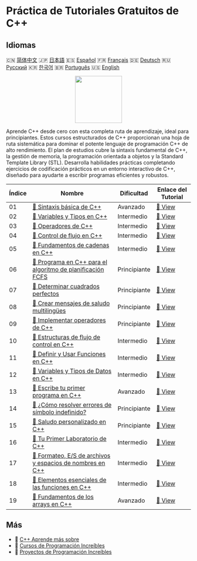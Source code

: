 # Práctica de Tutoriales Gratuitos de C++

## Idiomas

🇨🇳 [简体中文](README_zh.md) 🇯🇵 [日本語](README_ja.md) 🇪🇸 [Español](README_es.md) 🇫🇷 [Français](README_fr.md) 🇩🇪 [Deutsch](README_de.md) 🇷🇺 [Русский](README_ru.md) 🇰🇷 [한국어](README_ko.md) 🇧🇷 [Português](README_pt.md) 🇺🇸 [English](README.md) 

<div align="center">
<img width="128px" src="https://file.labex.io/path/kjx58efaCNu0.png">
</div>

Aprende C++ desde cero con esta completa ruta de aprendizaje, ideal para principiantes. Estos cursos estructurados de C++ proporcionan una hoja de ruta sistemática para dominar el potente lenguaje de programación C++ de alto rendimiento. El plan de estudios cubre la sintaxis fundamental de C++, la gestión de memoria, la programación orientada a objetos y la Standard Template Library (STL). Desarrolla habilidades prácticas completando ejercicios de codificación prácticos en un entorno interactivo de C++, diseñado para ayudarte a escribir programas eficientes y robustos.

|   Índice | Nombre                                                                                                                                        | Dificultad   | Enlace del Tutorial                                                                        |
|----------|-----------------------------------------------------------------------------------------------------------------------------------------------|--------------|--------------------------------------------------------------------------------------------|
|       01 | [📖 Sintaxis básica de C++](https://labex.io/es/tutorials/cpp-basic-syntax-of-c-178534)                                                       | Avanzado     | [🔗 View](https://labex.io/es/tutorials/cpp-basic-syntax-of-c-178534)                      |
|       02 | [📖 Variables y Tipos en C++](https://labex.io/es/tutorials/cpp-c-variables-and-types-178540)                                                 | Intermedio   | [🔗 View](https://labex.io/es/tutorials/cpp-c-variables-and-types-178540)                  |
|       03 | [📖 Operadores de C++](https://labex.io/es/tutorials/cpp-c-operators-178538)                                                                  | Intermedio   | [🔗 View](https://labex.io/es/tutorials/cpp-c-operators-178538)                            |
|       04 | [📖 Control de flujo en C++](https://labex.io/es/tutorials/cpp-c-flow-control-178536)                                                         | Intermedio   | [🔗 View](https://labex.io/es/tutorials/cpp-c-flow-control-178536)                         |
|       05 | [📖 Fundamentos de cadenas en C++](https://labex.io/es/tutorials/cpp-c-string-fundamentals-178539)                                            | Intermedio   | [🔗 View](https://labex.io/es/tutorials/cpp-c-string-fundamentals-178539)                  |
|       06 | [📖 Programa en C++ para el algoritmo de planificación FCFS](https://labex.io/es/tutorials/cpp-c-program-for-fcfs-scheduling-algorithm-96161) | Principiante | [🔗 View](https://labex.io/es/tutorials/cpp-c-program-for-fcfs-scheduling-algorithm-96161) |
|       07 | [📖 Determinar cuadrados perfectos](https://labex.io/es/tutorials/cpp-determine-perfect-square-96130)                                         | Principiante | [🔗 View](https://labex.io/es/tutorials/cpp-determine-perfect-square-96130)                |
|       08 | [📖 Crear mensajes de saludo multilingües](https://labex.io/es/tutorials/cpp-craft-multilingual-greeting-messages-446094)                     | Principiante | [🔗 View](https://labex.io/es/tutorials/cpp-craft-multilingual-greeting-messages-446094)   |
|       09 | [📖 Implementar operadores de C++](https://labex.io/es/tutorials/cpp-implement-c-operators-446084)                                            | Principiante | [🔗 View](https://labex.io/es/tutorials/cpp-implement-c-operators-446084)                  |
|       10 | [📖 Estructuras de flujo de control en C++](https://labex.io/es/tutorials/cpp-control-flow-structures-in-c-446083)                            | Intermedio   | [🔗 View](https://labex.io/es/tutorials/cpp-control-flow-structures-in-c-446083)           |
|       11 | [📖 Definir y Usar Funciones en C++](https://labex.io/es/tutorials/cpp-define-and-use-functions-in-c-446080)                                  | Intermedio   | [🔗 View](https://labex.io/es/tutorials/cpp-define-and-use-functions-in-c-446080)          |
|       12 | [📖 Variables y Tipos de Datos en C++](https://labex.io/es/tutorials/cpp-variables-and-data-types-in-c-446078)                                | Intermedio   | [🔗 View](https://labex.io/es/tutorials/cpp-variables-and-data-types-in-c-446078)          |
|       13 | [📖 Escribe tu primer programa en C++](https://labex.io/es/tutorials/cpp-write-your-first-c-program-446069)                                   | Avanzado     | [🔗 View](https://labex.io/es/tutorials/cpp-write-your-first-c-program-446069)             |
|       14 | [📖 ¿Cómo resolver errores de símbolo indefinido?](https://labex.io/es/tutorials/cpp-how-to-resolve-undefined-symbol-errors-419008)           | Principiante | [🔗 View](https://labex.io/es/tutorials/cpp-how-to-resolve-undefined-symbol-errors-419008) |
|       15 | [📖 Saludo personalizado en C++](https://labex.io/es/tutorials/cpp-personalized-c-greeting-391809)                                            | Principiante | [🔗 View](https://labex.io/es/tutorials/cpp-personalized-c-greeting-391809)                |
|       16 | [📖 Tu Primer Laboratorio de C++](https://labex.io/es/tutorials/cpp-your-first-c-lab-391803)                                                  | Intermedio   | [🔗 View](https://labex.io/es/tutorials/cpp-your-first-c-lab-391803)                       |
|       17 | [📖 Formateo, E/S de archivos y espacios de nombres en C++](https://labex.io/es/tutorials/cpp-c-formatting-file-io-and-namespace-178541)      | Intermedio   | [🔗 View](https://labex.io/es/tutorials/cpp-c-formatting-file-io-and-namespace-178541)     |
|       18 | [📖 Elementos esenciales de las funciones en C++](https://labex.io/es/tutorials/cpp-c-function-essentials-178537)                             | Intermedio   | [🔗 View](https://labex.io/es/tutorials/cpp-c-function-essentials-178537)                  |
|       19 | [📖 Fundamentos de los arrays en C++](https://labex.io/es/tutorials/cpp-c-arrays-fundamentals-178535)                                         | Avanzado     | [🔗 View](https://labex.io/es/tutorials/cpp-c-arrays-fundamentals-178535)                  |

## Más

- 🔗 [C++ Aprende más sobre](https://labex.io/es/skilltrees/cpp)
- 🔗 [Cursos de Programación Increíbles](https://github.com/labex-labs/awesome-programming-courses)
- 🔗 [Proyectos de Programación Increíbles](https://github.com/labex-labs/awesome-programming-projects)

